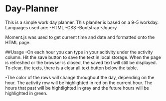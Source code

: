 # Day-Planner

This is a simple work day planner. This planner is based on a 9-5 workday. Languages used are:
-HTML
-CSS
-Bootstrap
-Jquery

Moment.js was used to get current time and date and formatted onto the HTML page. 

##Usage
-On each hour you can type in your acitivity under the activity column. Hit the save button to save the text in local storage. When the page is refreshed or the browser is closed, the saved text will still be displayed. To clear, the texts, there is a clear all text button below the table.

-The color of the rows will change throughout the day, depending on the hour. The activity row will be highlighted in red on the current hour. The hours that past will be hightlighted in gray and the future hours will be highlighted in green.

